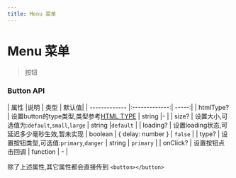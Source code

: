 ```yaml
---
title: Menu 菜单
---
```


# Menu 菜单

> 按钮

### Button API

| 属性        |说明           | 类型  | 默认值|
| ------------- |:-------------:| -----:|
| htmlType?     | 设置button的type类型,类型参考[HTML TYPE](https://developer.mozilla.org/en-US/docs/Web/HTML/Element/button#attr-type) | string |- |
| size?     | 设置大小,可选值为:`default`,`small`,`large` | string |`default` |
| loading?     | 设置loading状态,可延迟多少毫秒生效,暂未实现 | boolean &#124; { delay: number } | `false` |
| type?     | 设置按钮类型,可选值:`primary`,`danger` | string | `primary` |
| onClick?     | 设置按钮点击回调 | function | - |

除了上述属性,其它属性都会直接传到 `<button></button>`